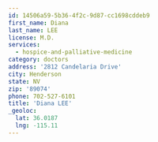 ```yaml
---
id: 14506a59-5b36-4f2c-9d87-cc1698cddeb9
first_name: Diana
last_name: LEE
license: M.D.
services:
  - hospice-and-palliative-medicine
category: doctors
address: '2812 Candelaria Drive'
city: Henderson
state: NV
zip: '89074'
phone: 702-527-6101
title: 'Diana LEE'
_geoloc:
  lat: 36.0187
  lng: -115.11
---
```

